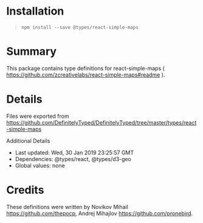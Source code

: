 # Installation
> `npm install --save @types/react-simple-maps`

# Summary
This package contains type definitions for react-simple-maps ( https://github.com/zcreativelabs/react-simple-maps#readme ).

# Details
Files were exported from https://github.com/DefinitelyTyped/DefinitelyTyped/tree/master/types/react-simple-maps

Additional Details
 * Last updated: Wed, 30 Jan 2019 23:25:57 GMT
 * Dependencies: @types/react, @types/d3-geo
 * Global values: none

# Credits
These definitions were written by Novikov Mihail <https://github.com/thepocp>, Andrej Mihajlov <https://github.com/pronebird>.
